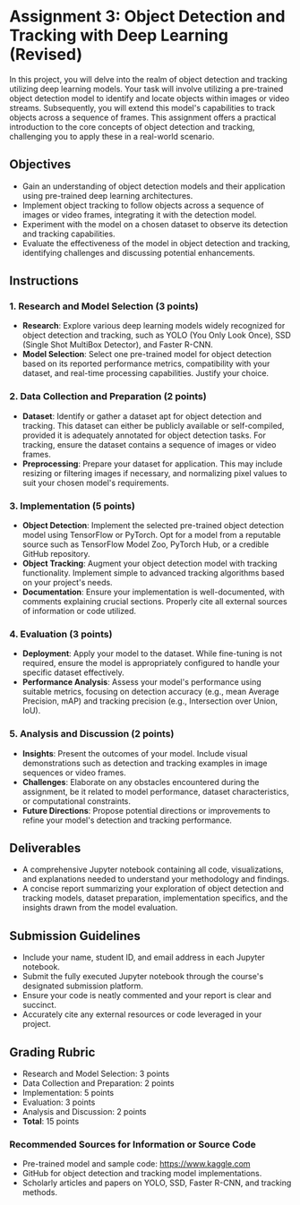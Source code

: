 # Assignment 3: Object Detection and Tracking with Deep Learning (Revised)
In this project, you will delve into the realm of object detection and tracking utilizing deep learning models. Your task will involve utilizing a pre-trained object detection model to identify and locate objects within images or video streams. Subsequently, you will extend this model's capabilities to track objects across a sequence of frames. This assignment offers a practical introduction to the core concepts of object detection and tracking, challenging you to apply these in a real-world scenario.

## Objectives
- Gain an understanding of object detection models and their application using pre-trained deep learning architectures.
- Implement object tracking to follow objects across a sequence of images or video frames, integrating it with the detection model.
- Experiment with the model on a chosen dataset to observe its detection and tracking capabilities.
- Evaluate the effectiveness of the model in object detection and tracking, identifying challenges and discussing potential enhancements.

## Instructions

### 1. Research and Model Selection (3 points)
- **Research**: Explore various deep learning models widely recognized for object detection and tracking, such as YOLO (You Only Look Once), SSD (Single Shot MultiBox Detector), and Faster R-CNN.
- **Model Selection**: Select one pre-trained model for object detection based on its reported performance metrics, compatibility with your dataset, and real-time processing capabilities. Justify your choice.

### 2. Data Collection and Preparation (2 points)
- **Dataset**: Identify or gather a dataset apt for object detection and tracking. This dataset can either be publicly available or self-compiled, provided it is adequately annotated for object detection tasks.  For tracking, ensure the dataset contains a sequence of images or video frames.
- **Preprocessing**: Prepare your dataset for application. This may include resizing or filtering images if necessary, and normalizing pixel values to suit your chosen model's requirements.

### 3. Implementation (5 points)
- **Object Detection**: Implement the selected pre-trained object detection model using TensorFlow or PyTorch. Opt for a model from a reputable source such as TensorFlow Model Zoo, PyTorch Hub, or a credible GitHub repository.
- **Object Tracking**: Augment your object detection model with tracking functionality. Implement simple to advanced tracking algorithms based on your project's needs.
- **Documentation**: Ensure your implementation is well-documented, with comments explaining crucial sections. Properly cite all external sources of information or code utilized.

### 4. Evaluation (3 points)
- **Deployment**: Apply your model to the dataset. While fine-tuning is not required, ensure the model is appropriately configured to handle your specific dataset effectively.
- **Performance Analysis**: Assess your model's performance using suitable metrics, focusing on detection accuracy (e.g., mean Average Precision, mAP) and tracking precision (e.g., Intersection over Union, IoU).

### 5. Analysis and Discussion (2 points)
- **Insights**: Present the outcomes of your model. Include visual demonstrations such as detection and tracking examples in image sequences or video frames.
- **Challenges**: Elaborate on any obstacles encountered during the assignment, be it related to model performance, dataset characteristics, or computational constraints.
- **Future Directions**: Propose potential directions or improvements to refine your model's detection and tracking performance.

## Deliverables
- A comprehensive Jupyter notebook containing all code, visualizations, and explanations needed to understand your methodology and findings.
- A concise report summarizing your exploration of object detection and tracking models, dataset preparation, implementation specifics, and the insights drawn from the model evaluation.

## Submission Guidelines
- Include your name, student ID, and email address in each Jupyter notebook.
- Submit the fully executed Jupyter notebook through the course's designated submission platform.
- Ensure your code is neatly commented and your report is clear and succinct.
- Accurately cite any external resources or code leveraged in your project.

## Grading Rubric
- Research and Model Selection: 3 points
- Data Collection and Preparation: 2 points
- Implementation: 5 points
- Evaluation: 3 points
- Analysis and Discussion: 2 points
- **Total**: 15 points

### Recommended Sources for Information or Source Code
- Pre-trained model and sample code: https://www.kaggle.com
- GitHub for object detection and tracking model implementations.
- Scholarly articles and papers on YOLO, SSD, Faster R-CNN, and tracking methods.
